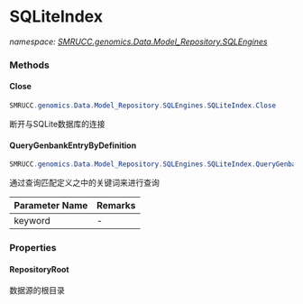﻿# SQLiteIndex
_namespace: [SMRUCC.genomics.Data.Model_Repository.SQLEngines](./index.md)_





### Methods

#### Close
```csharp
SMRUCC.genomics.Data.Model_Repository.SQLEngines.SQLiteIndex.Close
```
断开与SQLite数据库的连接

#### QueryGenbankEntryByDefinition
```csharp
SMRUCC.genomics.Data.Model_Repository.SQLEngines.SQLiteIndex.QueryGenbankEntryByDefinition(System.String)
```
通过查询匹配定义之中的关键词来进行查询

|Parameter Name|Remarks|
|--------------|-------|
|keyword|-|



### Properties

#### RepositoryRoot
数据源的根目录
